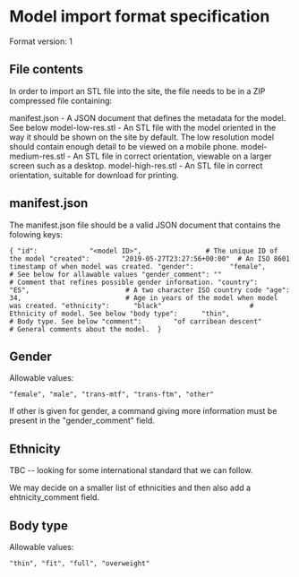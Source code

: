 Model import format specification
=================================

Format version: 1

File contents
-------------

In order to import an STL file into the site, the file
needs to be in a ZIP compressed file containing:

manifest.json     - A JSON document that defines the metadata for the model. See below
model-low-res.stl - An STL file with the model oriented in the way it should be shown on the
                    site by default. The low resolution model should contain enough detail
                    to be viewed on a mobile phone.
model-medium-res.stl - An STL file in correct orientation, viewable on a larger screen such as 
                       a desktop.
model-high-res.stl   - An STL file in correct orientation, suitable for download for printing.

manifest.json
-------------

The manifest.json file should be a valid JSON document that contains the 
folowing keys:

`{
    "id":             "<model ID>",                # The unique ID of the model
    "created":        "2019-05-27T23:27:56+00:00"  # An ISO 8601 timestamp of when model was created.
    "gender":         "female",                    # See below for allawable values
    "gender_comment": ""                           # Comment that refines possible gender information.
    "country":        "ES",                        # A two character ISO country code
    "age":            34,                          # Age in years of the model when model was created.
    "ethnicity":      "black"                      # Ethnicity of model. See below
    "body type":      "thin",                      # Body type. See below
    "comment":        "of carribean descent"       # General comments about the model. 
}`

Gender
------

Allowable values: 
 
`"female", "male", "trans-mtf", "trans-ftm", "other"`

If other is given for gender, a command giving more information must be present in
the "gender_comment" field.


Ethnicity
---------

TBC -- looking for some international standard that we can follow.

We may decide on a smaller list of ethnicities and then also add a ehtnicity_comment field.


Body type
---------

Allowable values:

`"thin", "fit", "full", "overweight"`
